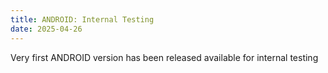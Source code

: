 ```yaml
---
title: ANDROID: Internal Testing
date: 2025-04-26
---
```


Very first ANDROID version has been released available for internal testing

